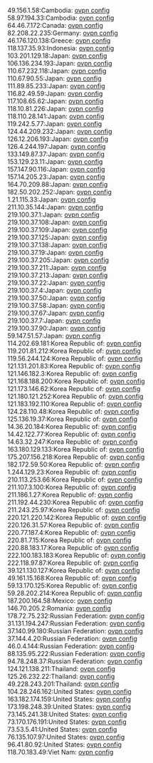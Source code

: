49.156.1.58:Cambodia: [ovpn config](vpn/49_156_1_58.ovpn)  
58.97.194.33:Cambodia: [ovpn config](vpn/58_97_194_33.ovpn)  
64.46.7.172:Canada: [ovpn config](vpn/64_46_7_172.ovpn)  
82.208.22.235:Germany: [ovpn config](vpn/82_208_22_235.ovpn)  
46.176.120.138:Greece: [ovpn config](vpn/46_176_120_138.ovpn)  
118.137.35.93:Indonesia: [ovpn config](vpn/118_137_35_93.ovpn)  
103.201.129.18:Japan: [ovpn config](vpn/103_201_129_18.ovpn)  
106.136.234.193:Japan: [ovpn config](vpn/106_136_234_193.ovpn)  
110.67.232.118:Japan: [ovpn config](vpn/110_67_232_118.ovpn)  
110.67.90.55:Japan: [ovpn config](vpn/110_67_90_55.ovpn)  
111.89.85.233:Japan: [ovpn config](vpn/111_89_85_233.ovpn)  
116.82.49.59:Japan: [ovpn config](vpn/116_82_49_59.ovpn)  
117.108.65.62:Japan: [ovpn config](vpn/117_108_65_62.ovpn)  
118.10.81.226:Japan: [ovpn config](vpn/118_10_81_226.ovpn)  
118.110.28.141:Japan: [ovpn config](vpn/118_110_28_141.ovpn)  
119.242.5.77:Japan: [ovpn config](vpn/119_242_5_77.ovpn)  
124.44.209.232:Japan: [ovpn config](vpn/124_44_209_232.ovpn)  
126.12.206.193:Japan: [ovpn config](vpn/126_12_206_193.ovpn)  
126.4.244.197:Japan: [ovpn config](vpn/126_4_244_197.ovpn)  
133.149.87.37:Japan: [ovpn config](vpn/133_149_87_37.ovpn)  
153.129.23.11:Japan: [ovpn config](vpn/153_129_23_11.ovpn)  
157.147.90.116:Japan: [ovpn config](vpn/157_147_90_116.ovpn)  
157.14.205.23:Japan: [ovpn config](vpn/157_14_205_23.ovpn)  
164.70.209.88:Japan: [ovpn config](vpn/164_70_209_88.ovpn)  
182.50.202.252:Japan: [ovpn config](vpn/182_50_202_252.ovpn)  
1.21.115.33:Japan: [ovpn config](vpn/1_21_115_33.ovpn)  
211.10.35.144:Japan: [ovpn config](vpn/211_10_35_144.ovpn)  
219.100.37.1:Japan: [ovpn config](vpn/219_100_37_1.ovpn)  
219.100.37.108:Japan: [ovpn config](vpn/219_100_37_108.ovpn)  
219.100.37.109:Japan: [ovpn config](vpn/219_100_37_109.ovpn)  
219.100.37.125:Japan: [ovpn config](vpn/219_100_37_125.ovpn)  
219.100.37.138:Japan: [ovpn config](vpn/219_100_37_138.ovpn)  
219.100.37.19:Japan: [ovpn config](vpn/219_100_37_19.ovpn)  
219.100.37.205:Japan: [ovpn config](vpn/219_100_37_205.ovpn)  
219.100.37.211:Japan: [ovpn config](vpn/219_100_37_211.ovpn)  
219.100.37.213:Japan: [ovpn config](vpn/219_100_37_213.ovpn)  
219.100.37.22:Japan: [ovpn config](vpn/219_100_37_22.ovpn)  
219.100.37.4:Japan: [ovpn config](vpn/219_100_37_4.ovpn)  
219.100.37.50:Japan: [ovpn config](vpn/219_100_37_50.ovpn)  
219.100.37.58:Japan: [ovpn config](vpn/219_100_37_58.ovpn)  
219.100.37.67:Japan: [ovpn config](vpn/219_100_37_67.ovpn)  
219.100.37.7:Japan: [ovpn config](vpn/219_100_37_7.ovpn)  
219.100.37.90:Japan: [ovpn config](vpn/219_100_37_90.ovpn)  
59.147.51.57:Japan: [ovpn config](vpn/59_147_51_57.ovpn)  
114.202.69.181:Korea Republic of: [ovpn config](vpn/114_202_69_181.ovpn)  
119.201.81.212:Korea Republic of: [ovpn config](vpn/119_201_81_212.ovpn)  
119.56.244.124:Korea Republic of: [ovpn config](vpn/119_56_244_124.ovpn)  
121.131.201.83:Korea Republic of: [ovpn config](vpn/121_131_201_83.ovpn)  
121.146.182.3:Korea Republic of: [ovpn config](vpn/121_146_182_3.ovpn)  
121.168.188.200:Korea Republic of: [ovpn config](vpn/121_168_188_200.ovpn)  
121.173.146.62:Korea Republic of: [ovpn config](vpn/121_173_146_62.ovpn)  
121.180.121.252:Korea Republic of: [ovpn config](vpn/121_180_121_252.ovpn)  
121.183.192.110:Korea Republic of: [ovpn config](vpn/121_183_192_110.ovpn)  
124.28.110.48:Korea Republic of: [ovpn config](vpn/124_28_110_48.ovpn)  
125.136.19.37:Korea Republic of: [ovpn config](vpn/125_136_19_37.ovpn)  
14.36.20.184:Korea Republic of: [ovpn config](vpn/14_36_20_184.ovpn)  
14.42.122.77:Korea Republic of: [ovpn config](vpn/14_42_122_77.ovpn)  
14.63.32.247:Korea Republic of: [ovpn config](vpn/14_63_32_247.ovpn)  
163.180.129.133:Korea Republic of: [ovpn config](vpn/163_180_129_133.ovpn)  
175.207.156.218:Korea Republic of: [ovpn config](vpn/175_207_156_218.ovpn)  
182.172.59.50:Korea Republic of: [ovpn config](vpn/182_172_59_50.ovpn)  
1.244.129.23:Korea Republic of: [ovpn config](vpn/1_244_129_23.ovpn)  
210.113.253.66:Korea Republic of: [ovpn config](vpn/210_113_253_66.ovpn)  
211.107.3.100:Korea Republic of: [ovpn config](vpn/211_107_3_100.ovpn)  
211.186.1.27:Korea Republic of: [ovpn config](vpn/211_186_1_27.ovpn)  
211.192.44.230:Korea Republic of: [ovpn config](vpn/211_192_44_230.ovpn)  
211.243.25.97:Korea Republic of: [ovpn config](vpn/211_243_25_97.ovpn)  
220.121.220.142:Korea Republic of: [ovpn config](vpn/220_121_220_142.ovpn)  
220.126.31.57:Korea Republic of: [ovpn config](vpn/220_126_31_57.ovpn)  
220.77.187.4:Korea Republic of: [ovpn config](vpn/220_77_187_4.ovpn)  
220.81.7.15:Korea Republic of: [ovpn config](vpn/220_81_7_15.ovpn)  
220.88.183.17:Korea Republic of: [ovpn config](vpn/220_88_183_17.ovpn)  
222.100.183.183:Korea Republic of: [ovpn config](vpn/222_100_183_183.ovpn)  
222.118.97.87:Korea Republic of: [ovpn config](vpn/222_118_97_87.ovpn)  
39.121.130.127:Korea Republic of: [ovpn config](vpn/39_121_130_127.ovpn)  
49.161.15.168:Korea Republic of: [ovpn config](vpn/49_161_15_168.ovpn)  
59.13.170.125:Korea Republic of: [ovpn config](vpn/59_13_170_125.ovpn)  
59.28.202.214:Korea Republic of: [ovpn config](vpn/59_28_202_214.ovpn)  
187.200.164.58:Mexico: [ovpn config](vpn/187_200_164_58.ovpn)  
146.70.205.2:Romania: [ovpn config](vpn/146_70_205_2.ovpn)  
178.72.75.232:Russian Federation: [ovpn config](vpn/178_72_75_232.ovpn)  
31.131.194.247:Russian Federation: [ovpn config](vpn/31_131_194_247.ovpn)  
37.140.99.180:Russian Federation: [ovpn config](vpn/37_140_99_180.ovpn)  
37.144.4.20:Russian Federation: [ovpn config](vpn/37_144_4_20.ovpn)  
46.0.4.144:Russian Federation: [ovpn config](vpn/46_0_4_144.ovpn)  
88.135.95.222:Russian Federation: [ovpn config](vpn/88_135_95_222.ovpn)  
94.78.248.37:Russian Federation: [ovpn config](vpn/94_78_248_37.ovpn)  
124.121.138.211:Thailand: [ovpn config](vpn/124_121_138_211.ovpn)  
125.26.232.22:Thailand: [ovpn config](vpn/125_26_232_22.ovpn)  
49.228.243.201:Thailand: [ovpn config](vpn/49_228_243_201.ovpn)  
104.28.246.162:United States: [ovpn config](vpn/104_28_246_162.ovpn)  
163.182.174.159:United States: [ovpn config](vpn/163_182_174_159.ovpn)  
173.198.248.39:United States: [ovpn config](vpn/173_198_248_39.ovpn)  
73.145.241.38:United States: [ovpn config](vpn/73_145_241_38.ovpn)  
73.170.176.191:United States: [ovpn config](vpn/73_170_176_191.ovpn)  
73.53.5.41:United States: [ovpn config](vpn/73_53_5_41.ovpn)  
76.135.107.97:United States: [ovpn config](vpn/76_135_107_97.ovpn)  
96.41.80.92:United States: [ovpn config](vpn/96_41_80_92.ovpn)  
118.70.183.49:Viet Nam: [ovpn config](vpn/118_70_183_49.ovpn)  
